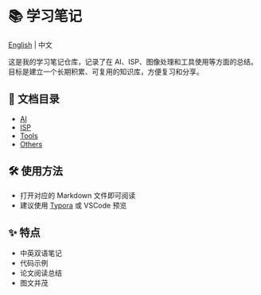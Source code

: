 # 📚 学习笔记

[English](./README.md) | 中文

这是我的学习笔记仓库，记录了在 AI、ISP、图像处理和工具使用等方面的总结。  
目标是建立一个长期积累、可复用的知识库，方便复习和分享。

## 📂 文档目录
- [AI](./docs/AI)
- [ISP](./docs/ISP)
- [Tools](./docs/Tools)
- [Others](./docs/Others)

## 🛠️ 使用方法
- 打开对应的 Markdown 文件即可阅读
- 建议使用 [Typora](https://typora.io/) 或 VSCode 预览

## ✨ 特点
- 中英双语笔记
- 代码示例
- 论文阅读总结
- 图文并茂
